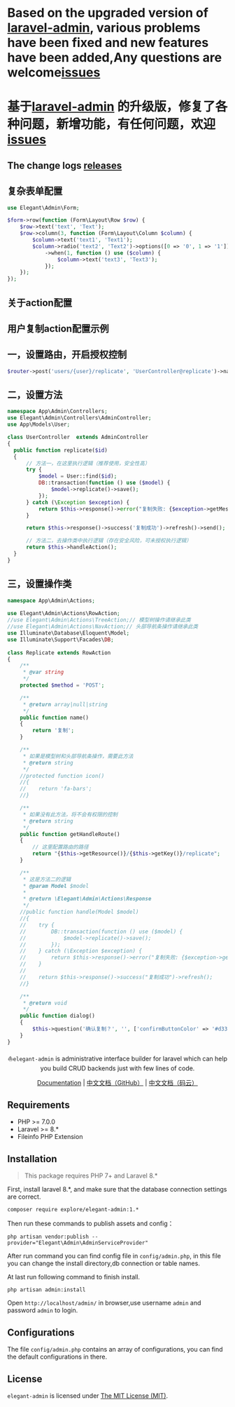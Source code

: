 # Based on the upgraded version of [laravel-admin](https://github.com/z-song/laravel-admin), various problems have been fixed and new features have been added,Any questions are welcome[issues](https://github.com/elegant-admin/provider/issues)

# 基于[laravel-admin](https://github.com/z-song/laravel-admin) 的升级版，修复了各种问题，新增功能，有任何问题，欢迎[issues](https://github.com/elegant-admin/provider/issues)

## The change logs [releases](https://github.com/elegant-admin/provider/releases)

## 复杂表单配置

```php
use Elegant\Admin\Form;

$form->row(function (Form\Layout\Row $row) {
    $row->text('text', 'Text');
    $row->column(3, function (Form\Layout\Column $column) {
        $column->text('text1', 'Text1');
        $column->radio('text2', 'Text2')->options([0 => '0', 1 => '1'])
            ->when(1, function () use ($column) {
                $column->text('text3', 'Text3');
            });
    });
});
```

## 关于action配置

## 用户复制action配置示例

## 一，设置路由，开启授权控制

```php
$router->post('users/{user}/replicate', 'UserController@replicate')->name('users.replicate');
```

## 二，设置方法

```php
namespace App\Admin\Controllers;
use Elegant\Admin\Controllers\AdminController;
use App\Models\User;

class UserController  extends AdminController
{
  public function replicate($id)
  {
      // 方法一，在这里执行逻辑（推荐使用，安全性高）
      try {
          $model = User::find($id);
          DB::transaction(function () use ($model) {
              $model->replicate()->save();
          });
      } catch (\Exception $exception) {
          return $this->response()->error("复制失败: {$exception->getMessage()}")->send();
      }

      return $this->response()->success('复制成功')->refresh()->send();

      // 方法二，去操作类中执行逻辑（存在安全风险，可未授权执行逻辑）
      return $this->handleAction();
  }
}
```

## 三，设置操作类

```php
namespace App\Admin\Actions;
    
use Elegant\Admin\Actions\RowAction;
//use Elegant\Admin\Actions\TreeAction;// 模型树操作请继承此类
//use Elegant\Admin\Actions\NavAction;// 头部导航条操作请继承此类
use Illuminate\Database\Eloquent\Model;
use Illuminate\Support\Facades\DB;
    
class Replicate extends RowAction
{
    /**
     * @var string
     */
    protected $method = 'POST';

    /**
     * @return array|null|string
     */
    public function name()
    {
        return '复制';
    }

    /**
     * 如果是模型树和头部导航条操作，需要此方法
     * @return string
     */
    //protected function icon()
    //{
    //    return 'fa-bars';
    //}

    /**
     * 如果没有此方法，将不会有权限的控制
     * @return string
     */
    public function getHandleRoute()
    {
        // 这里配置路由的路径
        return "{$this->getResource()}/{$this->getKey()}/replicate";
    }

    /**
     * 这是方法二的逻辑
     * @param Model $model
     *
     * @return \Elegant\Admin\Actions\Response
     */
    //public function handle(Model $model)
    //{
    //    try {
    //        DB::transaction(function () use ($model) {
    //            $model->replicate()->save();
    //        });
    //    } catch (\Exception $exception) {
    //        return $this->response()->error("复制失败: {$exception->getMessage()}");
    //    }
    //
    //    return $this->response()->success("复制成功")->refresh();
    //}

    /**
     * @return void
     */
    public function dialog()
    {
        $this->question('确认复制？', '', ['confirmButtonColor' => '#d33']);
    }
}
```

<p align="center">⛵<code>elegant-admin</code> is administrative interface builder for laravel which can help you build CRUD backends just with few lines of code.</p>

<p align="center">
<a href="https://elegant-admin.github.io/docs-en">Documentation</a> |
<a href="https://elegant-admin.github.io/docs-cn">中文文档（GitHub）</a> |
<a href="https://elegant-admin.gitee.io/docs-cn">中文文档（码云）</a>
</p>

## Requirements

 - PHP >= 7.0.0
 - Laravel >= 8.*
 - Fileinfo PHP Extension

## Installation

> This package requires PHP 7+ and Laravel 8.*

First, install laravel 8.*, and make sure that the database connection settings are correct.

```shell
composer require explore/elegant-admin:1.*
```

Then run these commands to publish assets and config：

```shell
php artisan vendor:publish --provider="Elegant\Admin\AdminServiceProvider"
```
After run command you can find config file in `config/admin.php`, in this file you can change the install directory,db connection or table names.

At last run following command to finish install.

```shell
php artisan admin:install
```

Open `http://localhost/admin/` in browser,use username `admin` and password `admin` to login.

## Configurations

The file `config/admin.php` contains an array of configurations, you can find the default configurations in there.

## License

`elegant-admin` is licensed under [The MIT License (MIT)](LICENSE).
